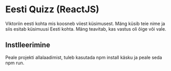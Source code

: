 # Eesti Quizz (ReactJS)

Viktoriin eesti kohta mis koosneb viiest küsimusest.
Mäng küsib teie nime ja siis esitab küsimuusi Eesti kohta.
Mäng teavitab, kas vastus oli õige või vale.

## Instlleerimine

Peale projekti allalaadimist, tuleb kasutada npm install käsku ja peale seda npm run.

